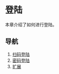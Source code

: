 # 登陆

本章介绍了如何进行登陆。

## 导航

1. [扫码登陆](/Lagrange.Core/Login/LoginByScanQrCode)
2. [密码登陆](/Lagrange.Core/Login/LoginByPassword)
3. [扩展](/Lagrange.Core/Login/Extern)

